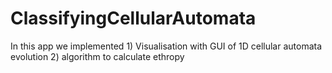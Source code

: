 # ClassifyingCellularAutomata
In this app we implemented 1) Visualisation with GUI of 1D cellular automata evolution 2) algorithm to calculate ethropy
